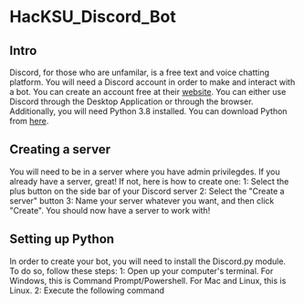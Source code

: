 # HacKSU_Discord_Bot
## Intro
Discord, for those who are unfamilar, is a free text and voice chatting platform. You will need a Discord account in order to make and interact with a bot. You can create an account free at their [website](https://discord.com). You can either use Discord through the Desktop Application or through the browser. Additionally, you will need Python 3.8 installed. You can download Python from [here](https://python.org).
## Creating a server
You will need to be in a server where you have admin privilegdes. If you already have a server, great! If not, here is how to create one:
1: Select the plus button on the side bar of your Discord server
2: Select the "Create a server" button
3: Name your server whatever you want, and then click "Create".
You should now have a server to work with!
## Setting up Python
In order to create your bot, you will need to install the Discord.py module. To do so, follow these steps:
1: Open up your computer's terminal. For Windows, this is Command Prompt/Powershell. For Mac and Linux, this is Linux.
2: Execute the following command
